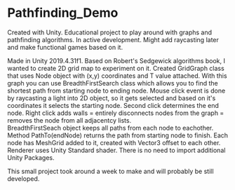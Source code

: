 # Pathfinding_Demo
Created with Unity. Educational project to play around with graphs and pathfinding algorithms. In active development. Might add raycasting later and make functional games based on it.

Made in Unity 2019.4.31f1. 
Based on Robert's Sedgewick algorithms book, I wanted to create 2D grid map to experiment on it. 
Created GridGraph class that uses Node<T> object with (x,y) coordinates and T value attached. 
With this graph you can use BreadthFirstSearch class which allows you to find the shortest path from starting node to ending node. 
Mouse click event is done by raycasting a light into 2D object, so it gets selected and based on it's coordinates it selects the starting node. 
Second click determines the end node.
Right click adds walls = entirely disconnects nodes from the graph = removes the node from all adjacentcy lists.  
BreadthFirstSeach object keeps all paths from each node to eachother.
Method PathTo(endNode) returns the path from starting node to finish. 
Each node has MeshGrid added to it, created with Vector3 offset to each other. Renderer uses Unity Standard shader. 
There is no need to import additional Unity Packages. 

This small project took around a week to make and will probably be still developed. 
